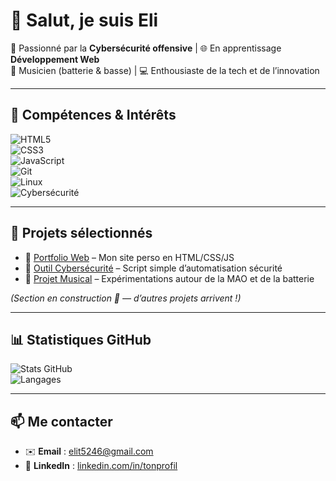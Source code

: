 # 👋 Salut, je suis Eli  

🔐 Passionné par la **Cybersécurité offensive** | 🌐 En apprentissage **Développement Web**  
🥁 Musicien (batterie & basse) | 💻 Enthousiaste de la tech et de l’innovation  

---

## 🚀 Compétences & Intérêts  

![HTML5](https://img.shields.io/badge/HTML5-E34F26?style=for-the-badge&logo=html5&logoColor=white)  
![CSS3](https://img.shields.io/badge/CSS3-1572B6?style=for-the-badge&logo=css3&logoColor=white)  
![JavaScript](https://img.shields.io/badge/JavaScript-F7DF1E?style=for-the-badge&logo=javascript&logoColor=black)  
![Git](https://img.shields.io/badge/Git-F05032?style=for-the-badge&logo=git&logoColor=white)  
![Linux](https://img.shields.io/badge/Linux-FCC624?style=for-the-badge&logo=linux&logoColor=black)  
![Cybersécurité](https://img.shields.io/badge/Security-000000?style=for-the-badge&logo=hackaday&logoColor=white)  

---

## 📂 Projets sélectionnés  

- 🔗 [Portfolio Web](https://github.com/monlien) – Mon site perso en HTML/CSS/JS  
- 🔗 [Outil Cybersécurité](https://github.com/monlien) – Script simple d’automatisation sécurité  
- 🔗 [Projet Musical](https://github.com/monlien) – Expérimentations autour de la MAO et de la batterie  

*(Section en construction 🚧 — d’autres projets arrivent !)*  

---

## 📊 Statistiques GitHub  

![Stats GitHub](https://github-readme-stats.vercel.app/api?username=Eli&show_icons=true&theme=tokyonight)  
![Langages](https://github-readme-stats.vercel.app/api/top-langs/?username=Eli&layout=compact&theme=tokyonight)  

---

## 📫 Me contacter  

- ✉️ **Email** : elit5246@gmail.com  
- 💼 **LinkedIn** : [linkedin.com/in/tonprofil](https://linkedin.com)
